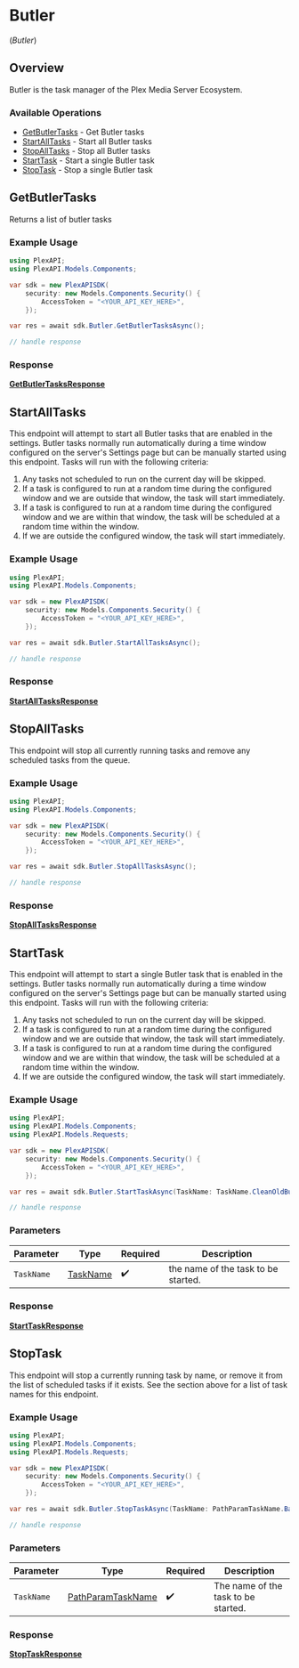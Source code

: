# Butler
(*Butler*)

## Overview

Butler is the task manager of the Plex Media Server Ecosystem.


### Available Operations

* [GetButlerTasks](#getbutlertasks) - Get Butler tasks
* [StartAllTasks](#startalltasks) - Start all Butler tasks
* [StopAllTasks](#stopalltasks) - Stop all Butler tasks
* [StartTask](#starttask) - Start a single Butler task
* [StopTask](#stoptask) - Stop a single Butler task

## GetButlerTasks

Returns a list of butler tasks

### Example Usage

```csharp
using PlexAPI;
using PlexAPI.Models.Components;

var sdk = new PlexAPISDK(
    security: new Models.Components.Security() {
        AccessToken = "<YOUR_API_KEY_HERE>",
    });

var res = await sdk.Butler.GetButlerTasksAsync();

// handle response
```


### Response

**[GetButlerTasksResponse](../../Models/Requests/GetButlerTasksResponse.md)**


## StartAllTasks

This endpoint will attempt to start all Butler tasks that are enabled in the settings. Butler tasks normally run automatically during a time window configured on the server's Settings page but can be manually started using this endpoint. Tasks will run with the following criteria:
1. Any tasks not scheduled to run on the current day will be skipped.
2. If a task is configured to run at a random time during the configured window and we are outside that window, the task will start immediately.
3. If a task is configured to run at a random time during the configured window and we are within that window, the task will be scheduled at a random time within the window.
4. If we are outside the configured window, the task will start immediately.


### Example Usage

```csharp
using PlexAPI;
using PlexAPI.Models.Components;

var sdk = new PlexAPISDK(
    security: new Models.Components.Security() {
        AccessToken = "<YOUR_API_KEY_HERE>",
    });

var res = await sdk.Butler.StartAllTasksAsync();

// handle response
```


### Response

**[StartAllTasksResponse](../../Models/Requests/StartAllTasksResponse.md)**


## StopAllTasks

This endpoint will stop all currently running tasks and remove any scheduled tasks from the queue.


### Example Usage

```csharp
using PlexAPI;
using PlexAPI.Models.Components;

var sdk = new PlexAPISDK(
    security: new Models.Components.Security() {
        AccessToken = "<YOUR_API_KEY_HERE>",
    });

var res = await sdk.Butler.StopAllTasksAsync();

// handle response
```


### Response

**[StopAllTasksResponse](../../Models/Requests/StopAllTasksResponse.md)**


## StartTask

This endpoint will attempt to start a single Butler task that is enabled in the settings. Butler tasks normally run automatically during a time window configured on the server's Settings page but can be manually started using this endpoint. Tasks will run with the following criteria:
1. Any tasks not scheduled to run on the current day will be skipped.
2. If a task is configured to run at a random time during the configured window and we are outside that window, the task will start immediately.
3. If a task is configured to run at a random time during the configured window and we are within that window, the task will be scheduled at a random time within the window.
4. If we are outside the configured window, the task will start immediately.


### Example Usage

```csharp
using PlexAPI;
using PlexAPI.Models.Components;
using PlexAPI.Models.Requests;

var sdk = new PlexAPISDK(
    security: new Models.Components.Security() {
        AccessToken = "<YOUR_API_KEY_HERE>",
    });

var res = await sdk.Butler.StartTaskAsync(TaskName: TaskName.CleanOldBundles);

// handle response
```

### Parameters

| Parameter                                     | Type                                          | Required                                      | Description                                   |
| --------------------------------------------- | --------------------------------------------- | --------------------------------------------- | --------------------------------------------- |
| `TaskName`                                    | [TaskName](../../Models/Requests/TaskName.md) | :heavy_check_mark:                            | the name of the task to be started.           |


### Response

**[StartTaskResponse](../../Models/Requests/StartTaskResponse.md)**


## StopTask

This endpoint will stop a currently running task by name, or remove it from the list of scheduled tasks if it exists. See the section above for a list of task names for this endpoint.


### Example Usage

```csharp
using PlexAPI;
using PlexAPI.Models.Components;
using PlexAPI.Models.Requests;

var sdk = new PlexAPISDK(
    security: new Models.Components.Security() {
        AccessToken = "<YOUR_API_KEY_HERE>",
    });

var res = await sdk.Butler.StopTaskAsync(TaskName: PathParamTaskName.BackupDatabase);

// handle response
```

### Parameters

| Parameter                                                       | Type                                                            | Required                                                        | Description                                                     |
| --------------------------------------------------------------- | --------------------------------------------------------------- | --------------------------------------------------------------- | --------------------------------------------------------------- |
| `TaskName`                                                      | [PathParamTaskName](../../Models/Requests/PathParamTaskName.md) | :heavy_check_mark:                                              | The name of the task to be started.                             |


### Response

**[StopTaskResponse](../../Models/Requests/StopTaskResponse.md)**

